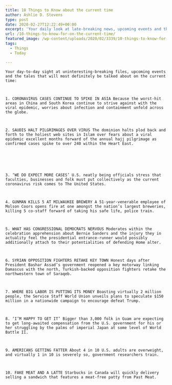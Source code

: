 ```yaml
---
title: 10 Things to Know about the current time
author: Ashlie D. Stevens
type: post
date: 2020-02-27T12:22:49+00:00
excerpt: 'Your daily look at late-breaking news, upcoming events and the stories that will be talked about today:1. CORONAVIRUS CASES CONTINUE TO SPIKE IN ASIA As the worst-hit areas in China and South Korea continue to struggle with the viral epidemic, worries about infection and containment spread across the globe. 2. SAUDIS HALT PILGRIMAGES OVER VIRUS&hellip;'
url: /10-things-to-know-for-on-the-current-time/
featured_image: /wp-content/uploads/2020/02/3339/10-things-to-know-for-on-the-current-time.jpeg
tags:
  - Things
  - Today

---
```

  
    Your day-to-day sight at uninteresting-breaking files, upcoming events and the tales that will most definitely be talked about on the current time:
  
  
  
    1. CORONAVIRUS CASES CONTINUE TO SPIKE IN ASIA Because the worst-hit areas in China and South Korea continue to strive against with the viral epidemic, worries about infection and containment unfold across the globe.
  
  
  
    2. SAUDIS HALT PILGRIMAGES OVER VIRUS The dominion halts plod back and forth to the holiest web sites in Islam over fears about a viral epidemic excellent months forward of the annual hajj pilgrimage as confirmed cases spike to over 240 within the Heart East.
  
  
  
  
  
  
    3. ‘WE DO EXPECT MORE CASES’ U.S. neatly being officials stress that faculties, businesses and folk must put collectively as the current coronavirus risk comes to The United States.
  
  
  
    4. GUNMAN KILLS 5 AT MILWAUKEE BREWERY A 51-year-venerable employee of Molson Coors opens fire at one amongst the nation’s largest breweries, killing 5 co-staff forward of taking his safe life, police train.
  
  
  
    5. WHAT HAS CONGRESSIONAL DEMOCRATS NERVOUS Moderates within the celebration apprehension about Bernie Sanders and the injury they in actuality feel the presidential entrance-runner would possibly additionally attach to their potentialities of defending Home alter.
  
  
  
    6. SYRIAN OPPOSITION FIGHTERS RETAKE KEY TOWN Honest days after President Bashar Assad’s government reopened a key motorway linking Damascus with the north, Turkish-backed opposition fighters retake the northwestern town of Saraqeb.
  
  
  
    7. WHERE BIG LABOR IS PUTTING ITS MONEY Boasting virtually 2 million people, the Service Staff World Union unveils plans to speculate $150 million in a nationwide campaign to encourage defeat Trump.
  
  
  
    8. ‘I’M HAPPY TO GET IT’ Bigger than 3,000 folk in Guam are expecting to get long-awaited compensation from the U.S. government for his or her struggling by the palms of imperial Japan at some level of World Battle II.
  
  
  
    9. AMERICANS GETTING FATTER About 4 in 10 U.S. adults are overweight, and virtually 1 in 10 is severely so, government researchers train.
  
  
  
    10. FAKE MEAT AND A LATTE Starbucks in Canada will quickly delivery selling a sandwich that features a meat-free patty from Past Meat.
  
